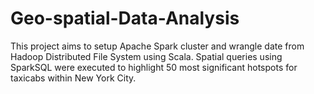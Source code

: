 # Geo-spatial-Data-Analysis

This project aims to setup Apache Spark cluster and wrangle date from Hadoop Distributed File System using Scala.
Spatial queries using SparkSQL were executed to highlight 50 most significant hotspots for taxicabs within New York City.
